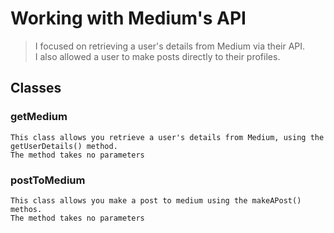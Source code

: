 # Working with Medium's API
> I focused on retrieving a user's details from Medium via their API.
> <br/>
> I also allowed a user to make posts directly to their profiles.

## Classes
### getMedium
	This class allows you retrieve a user's details from Medium, using the getUserDetails() method.
	The method takes no parameters

### postToMedium
	This class allows you make a post to medium using the makeAPost() methos.
	The method takes no parameters